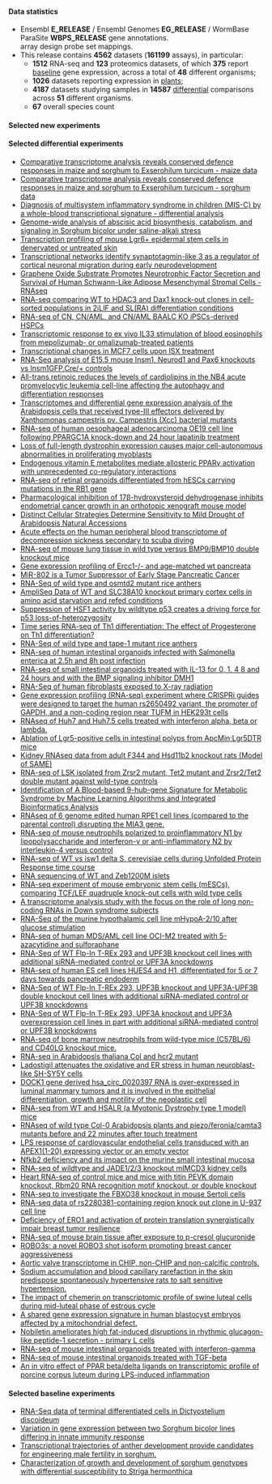#### Data statistics

- Ensembl **E_RELEASE** / Ensembl Genomes **EG_RELEASE** / WormBase ParaSite **WBPS_RELEASE** gene annotations.   
  array design probe set mappings.   
- This release contains **4562** datasets (**161199** assays), in particular:            
  - **1512** RNA-seq and **123** proteomics datasets, of which **375** report
    [baseline](https://www.ebi.ac.uk/gxa/baseline/experiments) gene expression, across a total of **48** different
    organisms;           
  - **1026** datasets reporting expression in [plants](https://www.ebi.ac.uk/gxa/plant/experiments);               
  - **4187** datasets studying samples in **14587**
    [differential](https://www.ebi.ac.uk/gxa/experiments?experimentType=Differential) comparisons across **51**
    different organisms.
  - **67** overall species count


#### Selected new experiments

#### Selected differential experiments

- [Comparative transcriptome analysis reveals conserved defence responses in maize and sorghum to Exserohilum turcicum - maize data](https://www.ebi.ac.uk/gxa/experiments/E-CURD-147)
- [Comparative transcriptome analysis reveals conserved defence responses in maize and sorghum to Exserohilum turcicum - sorghum data](https://www.ebi.ac.uk/gxa/experiments/E-CURD-148)
- [Diagnosis of multisystem inflammatory syndrome in children (MIS-C) by a whole-blood transcriptional signature - differential analysis](https://www.ebi.ac.uk/gxa/experiments/E-CURD-149)
- [Genome-wide analysis of abscisic acid biosynthesis, catabolism, and signaling in Sorghum bicolor under saline-alkali stress](https://www.ebi.ac.uk/gxa/experiments/E-GEOD-140928)
- [Transcription profiling of mouse Lgr6+ epidermal stem cells in denervated or untreated skin](https://www.ebi.ac.uk/gxa/experiments/E-GEOD-171662)
- [Transcriptional networks identify synaptotagmin-like 3 as a regulator of cortical neuronal migration during early neurodevelopment](https://www.ebi.ac.uk/gxa/experiments/E-MTAB-10058)
- [Graphene Oxide Substrate Promotes Neurotrophic Factor Secretion and Survival of Human Schwann-Like Adipose Mesenchymal Stromal Cells - RNAseq](https://www.ebi.ac.uk/gxa/experiments/E-MTAB-10078)
- [RNA-seq comparing WT to HDAC3 and Dax1 knock-out clones in cell-sorted populations in 2iLIF and SL(RA) differentiation conditions](https://www.ebi.ac.uk/gxa/experiments/E-MTAB-10150)
- [RNA-seq of CN, CN/AML, and CN/AML BAALC KO iPSCs-derived HSPCs](https://www.ebi.ac.uk/gxa/experiments/E-MTAB-10162)
- [Transcriptomic response to ex vivo IL33 stimulation of blood eosinophils from mepolizumab- or omalizumab-treated patients](https://www.ebi.ac.uk/gxa/experiments/E-MTAB-10189)
- [Transcriptional changes in MCF7 cells upon ISX treatment](https://www.ebi.ac.uk/gxa/experiments/E-MTAB-10248)
- [RNA-Seq analysis of E15.5 mouse Insm1, Neurod1 and Pax6 knockouts vs Insm1GFP.Cre/+ controls](https://www.ebi.ac.uk/gxa/experiments/E-MTAB-10262)
- [All-trans retinoic reduces the levels of cardiolipins in the NB4 acute promyelocytic leukemia cell-line affecting the autophagy and differentiation responses](https://www.ebi.ac.uk/gxa/experiments/E-MTAB-10267)
- [Transcriptomes and differential gene expression analysis of the Arabidopsis cells that received type-III effectors delivered by Xanthomonas campestris pv. Campestris (Xcc) bacterial mutants](https://www.ebi.ac.uk/gxa/experiments/E-MTAB-10280)
- [RNA-seq of human oesophageal adenocarcinoma OE19 cell line following PPARGC1A knock-down and 24 hour lapatinib treatment](https://www.ebi.ac.uk/gxa/experiments/E-MTAB-10317)
- [Loss of full-length dystrophin expression causes major cell-autonomous abnormalities in proliferating myoblasts](https://www.ebi.ac.uk/gxa/experiments/E-MTAB-10322)
- [Endogenous vitamin E metabolites mediate allosteric PPARγ activation with unprecedented co-regulatory interactions](https://www.ebi.ac.uk/gxa/experiments/E-MTAB-10328)
- [RNA-seq of retinal organoids differentiated from hESCs carrying mutations in the RB1 gene](https://www.ebi.ac.uk/gxa/experiments/E-MTAB-10331)
- [Pharmacological inhibition of 17β-hydroxysteroid dehydrogenase inhibits endometrial cancer growth in an orthotopic xenograft mouse model](https://www.ebi.ac.uk/gxa/experiments/E-MTAB-10338)
- [Distinct Cellular Strategies Determine Sensitivity to Mild Drought of Arabidopsis Natural Accessions](https://www.ebi.ac.uk/gxa/experiments/E-MTAB-10374)
- [Acute effects on the human peripheral blood transcriptome of decompression sickness secondary to scuba diving](https://www.ebi.ac.uk/gxa/experiments/E-MTAB-10388)
- [RNA-seq of mouse lung tissue in wild type versus BMP9/BMP10 double knockout mice](https://www.ebi.ac.uk/gxa/experiments/E-MTAB-10392)
- [Gene expression profiling of Ercc1-/- and age-matched wt pancreata](https://www.ebi.ac.uk/gxa/experiments/E-MTAB-10393)
- [MiR-802 is a Tumor Suppressor of Early Stage Pancreatic Cancer](https://www.ebi.ac.uk/gxa/experiments/E-MTAB-10411)
- [RNA-Seq of wild type and osmtd2 mutant rice anthers](https://www.ebi.ac.uk/gxa/experiments/E-MTAB-10412)
- [AmpliSeq Data of WT  and SLC38A10 knockout primary cortex cells in amino acid starvation and refed conditions](https://www.ebi.ac.uk/gxa/experiments/E-MTAB-10413)
- [Suppression of HSF1 activity by wildtype p53 creates a driving force for p53 loss-of-heterozygosity](https://www.ebi.ac.uk/gxa/experiments/E-MTAB-10416)
- [Time series RNA-seq of Th1 differentiation: The effect of Progesterone on Th1 differentiation?](https://www.ebi.ac.uk/gxa/experiments/E-MTAB-10423)
- [RNA-Seq of wild type and tape-1 mutant rice anthers](https://www.ebi.ac.uk/gxa/experiments/E-MTAB-10439)
- [RNA-seq of human intestinal organoids infected with Salmonella enterica at 2.5h and 8h post infection](https://www.ebi.ac.uk/gxa/experiments/E-MTAB-10451)
- [RNA-seq of small intestinal organoids treated with IL-13 for 0, 1, 4 8 and 24 hours and with the BMP signaling inhibitor DMH1](https://www.ebi.ac.uk/gxa/experiments/E-MTAB-10455)
- [RNA-Seq of human fibroblasts exposed to X-ray radiation](https://www.ebi.ac.uk/gxa/experiments/E-MTAB-10456)
- [Gene expression profiling (RNA-seq) experiment where CRISPRi guides were designed to target the human rs2650492 variant, the promoter of GAPDH, and a non-coding region near TUFM in HEK293t cells](https://www.ebi.ac.uk/gxa/experiments/E-MTAB-10460)
- [RNAseq of Huh7 and Huh7.5 cells treated with interferon alpha, beta or lambda.](https://www.ebi.ac.uk/gxa/experiments/E-MTAB-10469)
- [Ablation of Lgr5-positive cells in intestinal polyps from ApcMin;Lgr5DTR mice](https://www.ebi.ac.uk/gxa/experiments/E-MTAB-10470)
- [Kidney RNAseq data from adult F344 and Hsd11b2 knockout rats (Model of SAME)](https://www.ebi.ac.uk/gxa/experiments/E-MTAB-10478)
- [RNA-seq of  LSK isolated from Zrsr2 mutant, Tet2 mutant and Zrsr2/Tet2 double mutant against wild-type controls](https://www.ebi.ac.uk/gxa/experiments/E-MTAB-10481)
- [Identification of A Blood-based 9-hub-gene Signature for Metabolic Syndrome by Machine Learning Algorithms and Integrated Bioinformatics Analysis](https://www.ebi.ac.uk/gxa/experiments/E-MTAB-10494)
- [RNAseq of 6 genome edited human RPE1 cell lines (compared to the parental control) disrupting the MIA3 gene.](https://www.ebi.ac.uk/gxa/experiments/E-MTAB-10503)
- [RNA-seq of mouse neutrophils polarized to proinflammatory N1 by lipopolysaccharide and interferon-γ or anti-inflammatory N2 by interleukin-4 versus control](https://www.ebi.ac.uk/gxa/experiments/E-MTAB-10508)
- [RNA-seq of WT vs isw1 delta S. cerevisiae cells during Unfolded Protein Response time course](https://www.ebi.ac.uk/gxa/experiments/E-MTAB-10511)
- [RNA sequencing of WT and Zeb1200M islets](https://www.ebi.ac.uk/gxa/experiments/E-MTAB-10535)
- [RNA-seq experiment of mouse embryonic stem cells (mESCs), comparing TCF/LEF quadruple knock-out cells with wild type cells](https://www.ebi.ac.uk/gxa/experiments/E-MTAB-10564)
- [A transcriptome analysis study with the focus on the role of long non-coding RNAs in Down syndrome subjects](https://www.ebi.ac.uk/gxa/experiments/E-MTAB-10604)
- [RNA-Seq of the murine hypothalamic cell line mHypoA-2/10 after glucose stimulation](https://www.ebi.ac.uk/gxa/experiments/E-MTAB-10629)
- [RNA-seq of human MDS/AML cell line OCI-M2 treated with 5-azacytidine and sulforaphane](https://www.ebi.ac.uk/gxa/experiments/E-MTAB-10635)
- [RNA-Seq of WT Flp-In T-REx 293 and UPF3B knockout cell lines with additional siRNA-mediated control or UPF3A knockdowns](https://www.ebi.ac.uk/gxa/experiments/E-MTAB-10711)
- [RNA-seq of human ES cell lines HUES4 and H1, differentiated for 5 or 7 days towards pancreatic endoderm](https://www.ebi.ac.uk/gxa/experiments/E-MTAB-10715)
- [RNA-Seq of WT Flp-In T-REx 293, UPF3B knockout and UPF3A-UPF3B double knockout cell lines with additional siRNA-mediated control or UPF3B knockdowns](https://www.ebi.ac.uk/gxa/experiments/E-MTAB-10716)
- [RNA-Seq of WT Flp-In T-REx 293, UPF3A knockout and UPF3A overexpression cell lines in part with additional siRNA-mediated control or UPF3B knockdowns](https://www.ebi.ac.uk/gxa/experiments/E-MTAB-10718)
- [RNA-seq of bone marrow neutrophils from wild-type mice (C57BL/6) and CD40LG knockout mice.](https://www.ebi.ac.uk/gxa/experiments/E-MTAB-10732)
- [RNA-seq in Arabidopsis thaliana Col and hcr2 mutant](https://www.ebi.ac.uk/gxa/experiments/E-MTAB-10791)
- [Ladostigil attenuates the oxidative and ER stress in human neuroblast-like SH-SY5Y cells](https://www.ebi.ac.uk/gxa/experiments/E-MTAB-10817)
- [DOCK1 gene derived hsa_circ_0020397 RNA is over-expressed in luminal mammary tumors and it is involved in the epithelial differentiation, growth and motility of the neoplastic cell](https://www.ebi.ac.uk/gxa/experiments/E-MTAB-10819)
- [RNA-seq from WT and HSALR (a Myotonic Dystrophy type 1 model) mice](https://www.ebi.ac.uk/gxa/experiments/E-MTAB-10842)
- [RNAseq of wild type Col-0 Arabidopsis plants and piezo/feronia/camta3 mutants before and 22 minutes after touch treatment](https://www.ebi.ac.uk/gxa/experiments/E-MTAB-10920)
- [LPS response of cardiovascular endothelial cells transduced with an APEX1(1-20) expressing vector or an empty vector](https://www.ebi.ac.uk/gxa/experiments/E-MTAB-10936)
- [Nfkb2 deficiency and its impact on the murine small intestinal mucosa](https://www.ebi.ac.uk/gxa/experiments/E-MTAB-11018)
- [RNA-seq of wildtype and JADE1/2/3 knockout mIMCD3 kidney cells](https://www.ebi.ac.uk/gxa/experiments/E-MTAB-11021)
- [Heart RNA-seq of control mice and mice with titin PEVK domain knockout, Rbm20 RNA recognition motif knockout, or double knockout](https://www.ebi.ac.uk/gxa/experiments/E-MTAB-11124)
- [RNA-seq to investigate the FBXO38 knockout in mouse Sertoli cells](https://www.ebi.ac.uk/gxa/experiments/E-MTAB-11271)
- [RNA-seq data of rs2280381-containing region knock out clone in U-937 cell line](https://www.ebi.ac.uk/gxa/experiments/E-MTAB-11306)
- [Deficiency of ERO1 and activation of protein translation synergistically impair breast tumor resilience](https://www.ebi.ac.uk/gxa/experiments/E-MTAB-11313)
- [RNA-seq of mouse brain tissue after exposure to p-cresol glucuronide](https://www.ebi.ac.uk/gxa/experiments/E-MTAB-11340)
- [ROBO3s: a novel ROBO3 shot isoform promoting breast cancer aggressiveness](https://www.ebi.ac.uk/gxa/experiments/E-MTAB-11344)
- [Aortic valve transcriptome in CHIP, non-CHIP and non-calcific controls.](https://www.ebi.ac.uk/gxa/experiments/E-MTAB-11354)
- [Sodium accumulation and blood capillary rarefaction in the skin predispose spontaneously hypertensive rats to salt sensitive hypertension.](https://www.ebi.ac.uk/gxa/experiments/E-MTAB-11355)
- [The impact of chemerin on transcriptomic profile of swine luteal cells during mid-luteal phase of estrous cycle](https://www.ebi.ac.uk/gxa/experiments/E-MTAB-11434)
- [A shared gene expression signature in human blastocyst embryos affected by a mitochondrial defect.](https://www.ebi.ac.uk/gxa/experiments/E-MTAB-11531)
- [Nobiletin ameliorates high fat-induced disruptions in rhythmic glucagon-like peptide-1 secretion - primary L cells](https://www.ebi.ac.uk/gxa/experiments/E-MTAB-11538)
- [RNA-seq of mouse intestinal organoids treated with interferon-gamma](https://www.ebi.ac.uk/gxa/experiments/E-MTAB-11769)
- [RNA-seq of mouse intestinal organoids treated with TGF-beta](https://www.ebi.ac.uk/gxa/experiments/E-MTAB-11784)
- [An in vitro effect of PPAR beta/delta ligands on transcriptomic profile of porcine corpus luteum during LPS-induced inflammation](https://www.ebi.ac.uk/gxa/experiments/E-MTAB-12027)

#### Selected baseline experiments

- [RNA-Seq data of terminal differentiated cells in Dictyostelium discoideum](https://www.ebi.ac.uk/gxa/experiments/E-MTAB-7215)
- [Variation in gene expression between two Sorghum bicolor lines differing in innate immunity response](https://www.ebi.ac.uk/gxa/experiments/E-GEOD-151860)
- [Transcriptional trajectories of anther development provide candidates for engineering male fertility in sorghum.](https://www.ebi.ac.uk/gxa/experiments/E-GEOD-141035)
- [Characterization of growth and development of sorghum genotypes with differential susceptibility to Striga hermonthica](https://www.ebi.ac.uk/gxa/experiments/E-GEOD-167101)
